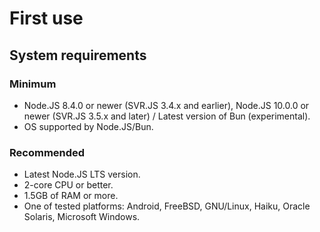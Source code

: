 # First use

## System requirements

### Minimum

- Node.JS 8.4.0 or newer (SVR.JS 3.4.x and earlier), Node.JS 10.0.0 or newer (SVR.JS 3.5.x and later) / Latest version of Bun (experimental).
- OS supported by Node.JS/Bun.

### Recommended

- Latest Node.JS LTS version.
- 2-core CPU or better.
- 1.5GB of RAM or more.
- One of tested platforms: Android, FreeBSD, GNU/Linux, Haiku, Oracle Solaris, Microsoft Windows.
